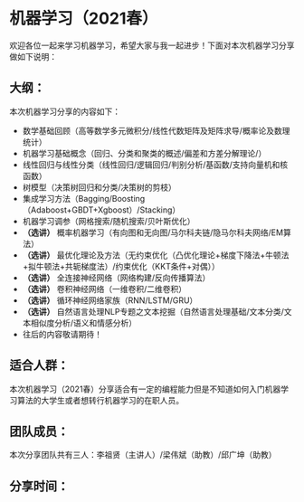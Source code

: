 # 机器学习（2021春）
欢迎各位一起来学习机器学习，希望大家与我一起进步！下面对本次机器学习分享做如下说明：

## 大纲：
本次机器学习分享的内容如下：
   - 数学基础回顾（高等数学多元微积分/线性代数矩阵及矩阵求导/概率论及数理统计）
   - 机器学习基础概念（回归、分类和聚类的概述/偏差和方差分解理论/）
   - 线性回归与线性分类（线性回归/逻辑回归/判别分析/基函数/支持向量机和核函数）
   - 树模型（决策树回归和分类/决策树的剪枝）
   - 集成学习方法（Bagging/Boosting（Adaboost+GBDT+Xgboost）/Stacking）
   - 机器学习调参（网格搜索/随机搜索/贝叶斯优化）
   - **（选讲）** 概率机器学习（有向图和无向图/马尔科夫链/隐马尔科夫网络/EM算法）
   - **（选讲）** 最优化理论及方法（无约束优化（凸优化理论+梯度下降法+牛顿法+拟牛顿法+共轭梯度法）/约束优化（KKT条件+对偶））
   - **（选讲）** 全连接神经网络（网络构建/反向传播算法）
   - **（选讲）** 卷积神经网络（一维卷积/二维卷积）
   - **（选讲）** 循环神经网络家族（RNN/LSTM/GRU）
   - **（选讲）** 自然语言处理NLP专题之文本挖掘（自然语言处理基础/文本分类/文本相似度分析/语义和情感分析）
   - 往后的内容敬请期待！

## 适合人群：
本次机器学习（2021春）分享适合有一定的编程能力但是不知道如何入门机器学习算法的大学生或者想转行机器学习的在职人员。

## 团队成员：
本次分享团队共有三人：李祖贤（主讲人）/梁伟斌（助教）/邱广坤（助教）

## 分享时间：
